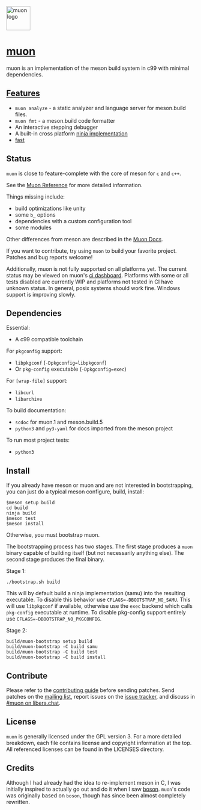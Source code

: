 <!--
SPDX-FileCopyrightText: Stone Tickle <lattis@mochiro.moe>
SPDX-FileCopyrightText: Simon Zeni <simon@bl4ckb0ne.ca>
SPDX-FileCopyrightText: Andrea Pappacoda <andrea@pappacoda.it>
SPDX-License-Identifier: GPL-3.0-only
-->

<img src="https://muon.build/muon_logo.svg" alt="muon logo" height=64 />

# [muon]

muon is an implementation of the meson build system in c99 with minimal
dependencies.

## [Features]

- `muon analyze` - a static analyzer and language server for meson.build files.
- `muon fmt` - a meson.build code formatter
- An interactive stepping debugger
- A built-in cross platform [ninja implementation]
- [fast]

## Status

`muon` is close to feature-complete with the core of meson for `c` and `c++`.

See the [Muon Reference] for more detailed information.

Things missing include:

- build optimizations like unity
- some `b_` options
- dependencies with a custom configuration tool
- some modules

Other differences from meson are described in the [Muon Docs].

If you want to contribute, try using `muon` to build your favorite project.
Patches and bug reports welcome!

Additionally, muon is not fully supported on all platforms yet.  The current
status may be viewed on muon's [ci dashboard].  Platforms with some or all tests
disabled are currently WIP and platforms not tested in CI have unknown status.
In general, posix systems should work fine.  Windows support is improving
slowly.

## Dependencies

Essential:

- A c99 compatible toolchain

For `pkgconfig` support:

- `libpkgconf` (`-Dpkgconfig=libpkgconf`)
- Or `pkg-config` executable (`-Dpkgconfig=exec`)

For `[wrap-file]` support:

- `libcurl`
- `libarchive`

To build documentation:

- `scdoc` for muon.1 and meson.build.5
- `python3` and `py3-yaml` for docs imported from the meson project

To run most project tests:

- `python3`

## Install

If you already have meson or muon and are not interested in bootstrapping, you
can just do a typical meson configure, build, install:

```
$meson setup build
cd build
ninja build
$meson test
$meson install
```

Otherwise, you must bootstrap muon.

The bootstrapping process has two stages.  The first stage produces a `muon`
binary capable of building itself (but not necessarily anything else). The
second stage produces the final binary.

Stage 1:

```
./bootstrap.sh build
```

This will by default build a ninja implementation (samu) into the resulting
executable.  To disable this behavior use `CFLAGS=-DBOOTSTRAP_NO_SAMU`.
This will use `libpkgconf` if available, otherwise use the `exec` backend which
calls `pkg-config` executable at runtime. To disable pkg-config support entirely
use `CFLAGS=-DBOOTSTRAP_NO_PKGCONFIG`.

Stage 2:

```
build/muon-bootstrap setup build
build/muon-bootstrap -C build samu
build/muon-bootstrap -C build test
build/muon-bootstrap -C build install
```

## Contribute

Please refer to the [contributing guide] before sending patches.  Send patches
on the [mailing list], report issues on the [issue tracker], and discuss in
[#muon on libera.chat].

## License

`muon` is generally licensed under the GPL version 3.  For a more detailed
breakdown, each file contains license and copyright information at the top.  All
referenced licenses can be found in the LICENSES directory.

## Credits

Although I had already had the idea to re-implement meson in C, I was initially
inspired to actually go out and do it when I saw [boson].  `muon`'s code was
originally based on `boson`, though has since been almost completely rewritten.

[muon]: https://muon.build
[contributing guide]: https://docs.muon.build/contributing.html
[mailing list]: https://lists.sr.ht/~lattis/muon/
[issue tracker]: https://todo.sr.ht/~lattis/muon/
[#muon on libera.chat]: ircs://irc.libera.chat/#muon
[meson project tests]: https://github.com/mesonbuild/meson/tree/master/test%20cases
[Apache 2.0]: https://www.apache.org/licenses/LICENSE-2.0.txt
[boson]: https://sr.ht/~bl4ckb0ne/boson/
[Fast]: https://github.com/annacrombie/meson-raytracer#performance
[ninja implementation]: https://git.sr.ht/~lattis/muon/tree/master/item/src/external/samurai/README.md
[ci dashboard]: https://muon.build/muon_ci.html
[Features]: https://docs.muon.build/features.html
[Muon Docs]: https://docs.muon.build/differences.html
[Muon Reference]: https://docs.muon.build/reference

